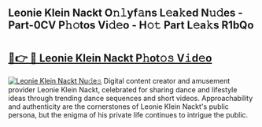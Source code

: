 ## Leonie Klein Nackt O𝚗𝚕yf𝚊ns L𝚎a𝚔ed N𝚞𝚍es - Part-0CV P𝚑𝚘tos Vi𝚍𝚎o - H𝚘𝚝 Part L𝚎a𝚔s R1bQo

# <h2><a href="http://kf4e1ng.oniu.top/?m=Leonie+Klein+Nackt">🔗👉 🔴 Leonie Klein Nackt P𝚑ot𝚘𝚜 V𝚒d𝚎o</a></h2>

[![Leonie Klein Nackt Nu𝚍e𝚜](https://i.imgur.com/0qMVB7G.gif)](http://kf4e1ng.oniu.top/?m=Leonie+Klein+Nackt)
Digital content creator and amusement provider Leonie Klein Nackt, celebrated for sharing dance and lifestyle ideas through trending dance sequences and short videos. Approachability and authenticity are the cornerstones of Leonie Klein Nackt's public persona, but the enigma of his private life continues to intrigue the public.  
